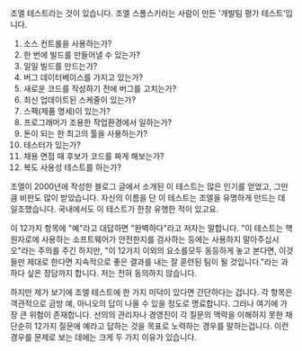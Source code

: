 조엘 테스트라는 것이 있습니다. 조엘 스폴스키라는 사람이 만든 '개발팀 평가 테스트'입니다.

1. 소스 컨트롤을 사용하는가?
2. 한 번에 빌드를 만들어낼 수 있는가?
3. 일일 빌드를 만드는가?
4. 버그 데이터베이스를 가지고 있는가?
5. 새로운 코드를 작성하기 전에 버그를 고치는가?
6. 최신 업데이트된 스케줄이 있는가?
7. 스펙(제품 명세)이 있는가?
8. 프로그래머가 조용한 작업환경에서 일하는가?
9. 돈이 되는 한 최고의 툴을 사용하는가?
10. 테스터가 있는가?
11. 채용 면접 때 후보가 코드를 짜게 해보는가?
12. 복도 사용성 테스트를 하는가?

조엘이 2000년에 작성한 블로그 글에서 소개된 이 테스트는 많은 인기를 얻었고, 그만큼 비판도 많이 받았습니다. 자신의 이름을 단 이 테스트는 조엘을 유명하게 만드는 데 일조했습니다. 국내에서도 이 테스트가 한창 유행한 적이 있고요.

이 12가지 항목에 "예"라고 대답하면 "완벽하다"라고 저자는 말합니다. "이 테스트는 핵 원자로에 사용하는 소프트웨어가 안전한지를 검사하는 등에는 사용하지 말아주십시오"라는 주의를 주긴 하지만, "이 12가지 이외의 요소를모두 동등하게 놓고 본다면, 이것들만 제대로 한다면 지속적으로 좋은 결과를 내는 잘 훈련된 팀이 될 것입니다."라는 과하다 싶은 장담까지 합니다. 저는 전혀 동의하지 않습니다.

하지만 제가 보기에 조엘 테스트에 한 가지 미덕이 있다면 간단하다는 겁니다. 각 항목은 객관적으로 금방 예, 아니오의 답이 나올 수 있을 정도로 명료합니다. 그러나 여기에 가장 큰 위험이 존재합니다. 선의의 관리자나 경영진이 각 질문의 맥락을 이해하지 못한 채 단순히 12가지 질문에 예라고 답하는 것을 목표로 노력하는 경우를 말하는겁니다. 이런 경우를 문제로 보는 데에는 크게 두 가지 이유가 있습니다.